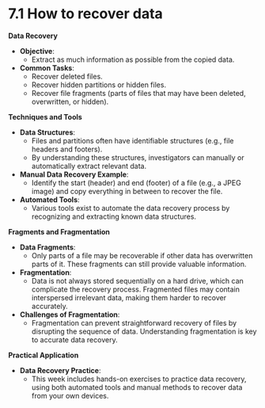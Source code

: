 # 7.1 How to recover data

**Data Recovery**

* **Objective**:
  * Extract as much information as possible from the copied data.
* **Common Tasks**:
  * Recover deleted files.
  * Recover hidden partitions or hidden files.
  * Recover file fragments (parts of files that may have been deleted, overwritten, or hidden).

**Techniques and Tools**

* **Data Structures**:
  * Files and partitions often have identifiable structures (e.g., file headers and footers).
  * By understanding these structures, investigators can manually or automatically extract relevant data.
* **Manual Data Recovery Example**:
  * Identify the start (header) and end (footer) of a file (e.g., a JPEG image) and copy everything in between to recover the file.
* **Automated Tools**:
  * Various tools exist to automate the data recovery process by recognizing and extracting known data structures.

**Fragments and Fragmentation**

* **Data Fragments**:
  * Only parts of a file may be recoverable if other data has overwritten parts of it. These fragments can still provide valuable information.
* **Fragmentation**:
  * Data is not always stored sequentially on a hard drive, which can complicate the recovery process. Fragmented files may contain interspersed irrelevant data, making them harder to recover accurately.
* **Challenges of Fragmentation**:
  * Fragmentation can prevent straightforward recovery of files by disrupting the sequence of data. Understanding fragmentation is key to accurate data recovery.

**Practical Application**

* **Data Recovery Practice**:
  * This week includes hands-on exercises to practice data recovery, using both automated tools and manual methods to recover data from your own devices.
